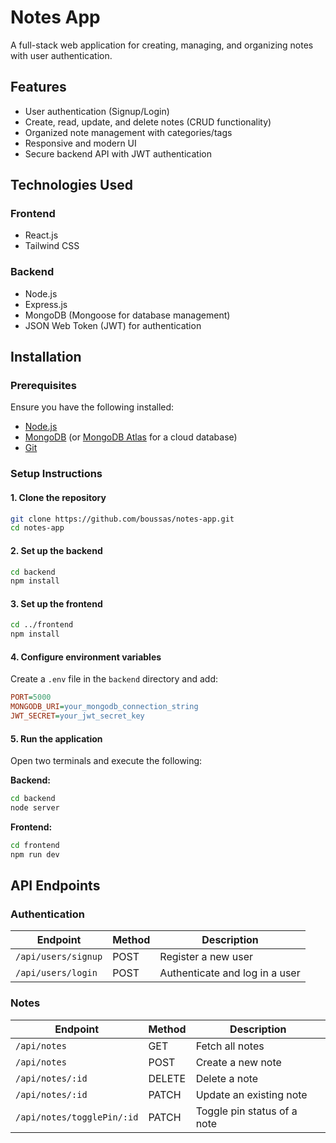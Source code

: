 # Notes App
A full-stack web application for creating, managing, and organizing notes with user authentication.

## Features
- User authentication (Signup/Login)
- Create, read, update, and delete notes (CRUD functionality)
- Organized note management with categories/tags
- Responsive and modern UI
- Secure backend API with JWT authentication

## Technologies Used

### Frontend
- React.js
- Tailwind CSS

### Backend
- Node.js
- Express.js
- MongoDB (Mongoose for database management)
- JSON Web Token (JWT) for authentication

## Installation

### Prerequisites
Ensure you have the following installed:
- [Node.js](https://nodejs.org/)
- [MongoDB](https://www.mongodb.com/) (or [MongoDB Atlas](https://www.mongodb.com/cloud/atlas) for a cloud database)
- [Git](https://git-scm.com/)

### Setup Instructions

#### 1. Clone the repository
```bash
git clone https://github.com/boussas/notes-app.git
cd notes-app
```

#### 2. Set up the backend
```bash
cd backend
npm install
```

#### 3. Set up the frontend
```bash
cd ../frontend
npm install
```

#### 4. Configure environment variables
Create a `.env` file in the `backend` directory and add:
```ini
PORT=5000
MONGODB_URI=your_mongodb_connection_string
JWT_SECRET=your_jwt_secret_key
```

#### 5. Run the application
Open two terminals and execute the following:

**Backend:**
```bash
cd backend
node server
```

**Frontend:**
```bash
cd frontend
npm run dev
```

## API Endpoints

### Authentication
| Endpoint | Method | Description |
|----------|--------|-------------|
| `/api/users/signup` | POST | Register a new user |
| `/api/users/login` | POST | Authenticate and log in a user |

### Notes
| Endpoint | Method | Description |
|----------|--------|-------------|
| `/api/notes` | GET | Fetch all notes |
| `/api/notes` | POST | Create a new note |
| `/api/notes/:id` | DELETE | Delete a note |
| `/api/notes/:id` | PATCH | Update an existing note |
| `/api/notes/togglePin/:id` | PATCH | Toggle pin status of a note |

